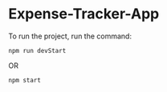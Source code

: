 # Expense-Tracker-App

To run the project, run the command:
```
npm run devStart
```
OR
```
npm start
```
